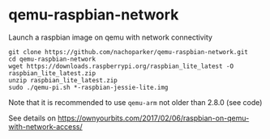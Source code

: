 # qemu-raspbian-network
Launch a raspbian image on qemu with network connectivity

```
git clone https://github.com/nachoparker/qemu-raspbian-network.git
cd qemu-raspbian-network
wget https://downloads.raspberrypi.org/raspbian_lite_latest -O raspbian_lite_latest.zip
unzip raspbian_lite_latest.zip
sudo ./qemu-pi.sh *-raspbian-jessie-lite.img
```

Note that it is recommended to use `qemu-arm` not older than 2.8.0 (see code)

See details on https://ownyourbits.com/2017/02/06/raspbian-on-qemu-with-network-access/
